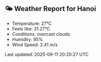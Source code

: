 <!-- WEATHER-START -->
## 🌤 Weather Report for Hanoi

- Temperature: 27°C
- Feels like: 31.27°C
- Conditions: overcast clouds
- Humidity: 95%
- Wind Speed: 2.41 m/s

Last updated: 2025-09-11 20:20:27 UTC
<!-- WEATHER-END -->
